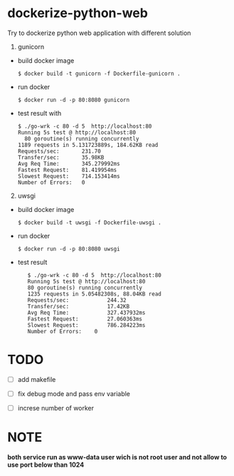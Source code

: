 # dockerize-python-web
Try to dockerize python web application with different solution

1. gunicorn 

- build docker image

    ```
    $ docker build -t gunicorn -f Dockerfile-gunicorn .
    ```
- run docker 
    ```
    $ docker run -d -p 80:8080 gunicorn
    ```

- test result with 

    ```
	$ ./go-wrk -c 80 -d 5  http://localhost:80
	Running 5s test @ http://localhost:80
	  80 goroutine(s) running concurrently
	1189 requests in 5.131723889s, 184.62KB read
	Requests/sec:		231.70
	Transfer/sec:		35.98KB
	Avg Req Time:		345.279992ms
	Fastest Request:	81.419954ms
	Slowest Request:	714.153414ms
	Number of Errors:	0
   ```

2. uwsgi 

- build docker image

    ```
    $ docker build -t uwsgi -f Dockerfile-uwsgi .
    ```

- run docker 
    ```
    $ docker run -d -p 80:8080 uwsgi
    ```


- test result 

    ```
       $ ./go-wrk -c 80 -d 5  http://localhost:80
       Running 5s test @ http://localhost:80
       80 goroutine(s) running concurrently
       1235 requests in 5.05482308s, 88.04KB read
       Requests/sec:	        244.32
       Transfer/sec:	        17.42KB
       Avg Req Time:	        327.437932ms
       Fastest Request:	        27.060363ms
       Slowest Request:	        786.284223ms
       Number of Errors:	0
    ```

# TODO

- [ ] add makefile 
- [ ] fix debug mode and pass env variable
- [ ] increse number of worker 


# NOTE

**both service run as www-data user wich is not root user and not allow to use port below than 1024**

